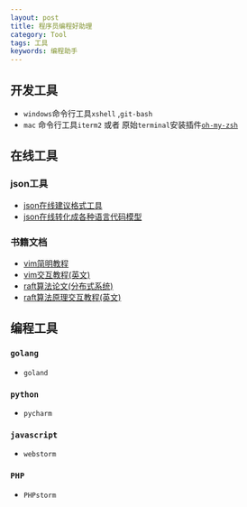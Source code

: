 ```yaml
---
layout: post
title: 程序员编程好助理
category: Tool
tags: 工具
keywords: 编程助手
---
```


## 开发工具

- `windows`命令行工具`xshell` ,`git-bash`
- `mac` 命令行工具`iterm2` 或者 原始`terminal`安装插件[`oh-my-zsh`](https://www.jianshu.com/p/9189eac3e52d)

## 在线工具

### json工具
- [json在线建议格式工具](http://jsoneditoronline.org/)
- [json在线转化成各种语言代码模型](https://app.quicktype.io/)

### 书籍文档

- [vim简明教程](http://pizn.github.io/2012/03/03/vim-commonly-used-command.html)
- [vim交互教程(英文)](https://www.openvim.com/tutorial.html)
- [raft算法论文(分布式系统)](https://github.com/maemual/raft-zh_cn/blob/master/raft-zh_cn.md)
- [raft算法原理交互教程(英文)](http://thesecretlivesofdata.com/raft/)

## 编程工具

### `golang`
- `goland`

### `python`
- `pycharm`

### `javascript`
- `webstorm`

### `PHP`
- `PHPstorm`
